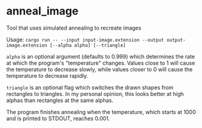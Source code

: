 # anneal_image
Tool that uses simulated annealing to recreate images

Usage: `cargo run -- --input input-image.extension --output output-image.extension [--alpha alpha] [--triangle]`

`alpha` is an optional argument (defaults to 0.999) which determines the rate at which the
program's "temperature" changes. Values close to 1 will cause the temperature to decrease slowly,
while values closer to 0 will cause the temperature to decrease rapidly.

`triangle` is an optional flag which switches the drawn shapes from rectangles to triangles.
In my personal opinion, this looks better at high alphas than rectangles at the same alphas.

The program finishes annealing when the temperature, which starts at 1000 and is printed to STDOUT, reaches 0.001.
